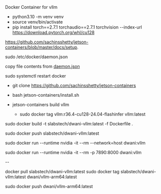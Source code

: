 Docker Container for vllm


- python3.10 -m venv venv
- source venv/bin/activate
- pip install torch==2.7.1 torchaudio==2.7.1 torchvision --index-url https://download.pytorch.org/whl/cu128


https://github.com/sachinsshetty/jetson-containers/blob/master/docs/setup.


sudo /etc/docker/daemon.json

copy file contents from [daemon.json](../../files/daemon.json) 


 sudo systemctl restart docker

- git clone https://github.com/sachinsshetty/jetson-containers
- bash jetson-containers/install.sh
- jetson-containers build vllm

  - sudo docker tag vllm:r36.4-cu128-24.04-flashinfer vllm:latest


sudo docker build -t slabstech/dwani-vllm:latest -f Dockerfile .

sudo docker push slabstech/dwani-vllm:latest

sudo docker run --runtime nvidia -it --rm --network=host dwani:vllm

sudo docker run --runtime nvidia -it --rm -p 7890:8000 dwani:vllm

--

docker pull slabstech/dwani-vllm:latest
sudo docker tag slabstech/dwani-vllm:latest dwani/vllm-arm64:latest

sudo docker push dwani/vllm-arm64:latest
